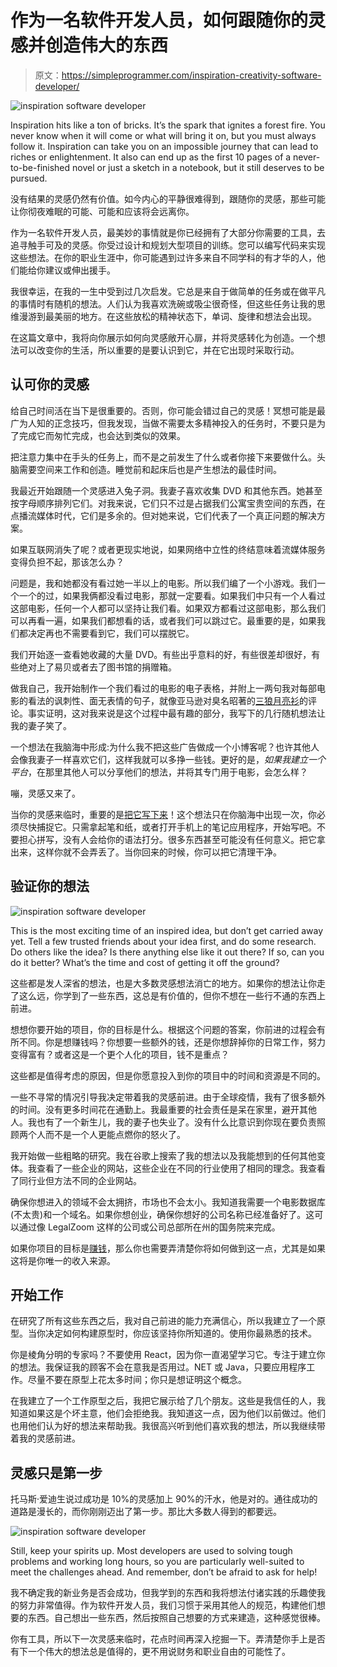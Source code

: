 # 作为一名软件开发人员，如何跟随你的灵感并创造伟大的东西

> 原文：<https://simpleprogrammer.com/inspiration-creativity-software-developer/>

![inspiration software developer](img/cfdac8b2a55d50d929fc6157d06c946d.png)

Inspiration hits like a ton of bricks. It’s the spark that ignites a forest fire. You never know when it will come or what will bring it on, but you must always follow it. Inspiration can take you on an impossible journey that can lead to riches or enlightenment. It also can end up as the first 10 pages of a never-to-be-finished novel or just a sketch in a notebook, but it still deserves to be pursued.

没有结果的灵感仍然有价值。如今内心的平静很难得到，跟随你的灵感，那些可能让你彻夜难眠的可能、可能和应该将会远离你。

作为一名软件开发人员，最美妙的事情就是你已经拥有了大部分你需要的工具，去追寻触手可及的灵感。你受过设计和规划大型项目的训练。您可以编写代码来实现这些想法。在你的职业生涯中，你可能遇到过许多来自不同学科的有才华的人，他们能给你建议或伸出援手。

我很幸运，在我的一生中受到过几次启发。它总是来自于做简单的任务或在做平凡的事情时有随机的想法。人们认为我喜欢洗碗或吸尘很奇怪，但这些任务让我的思维漫游到最美丽的地方。在这些放松的精神状态下，单词、旋律和想法会出现。

在这篇文章中，我将向你展示如何向灵感敞开心扉，并将灵感转化为创造。一个想法可以改变你的生活，所以重要的是要认识到它，并在它出现时采取行动。

## 认可你的灵感

给自己时间活在当下是很重要的。否则，你可能会错过自己的灵感！冥想可能是最广为人知的正念技巧，但我发现，当做不需要太多精神投入的任务时，不要只是为了完成它而匆忙完成，也会达到类似的效果。

把注意力集中在手头的任务上，而不是之前发生了什么或者你接下来要做什么。头脑需要空间来工作和创造。睡觉前和起床后也是产生想法的最佳时间。

我最近开始跟随一个灵感进入兔子洞。我妻子喜欢收集 DVD 和其他东西。她甚至按字母顺序排列它们。对我来说，它们只不过是占据我们公寓宝贵空间的东西，在点播流媒体时代，它们是多余的。但对她来说，它们代表了一个真正问题的解决方案。

如果互联网消失了呢？或者更现实地说，如果网络中立性的终结意味着流媒体服务变得负担不起，那该怎么办？

问题是，我和她都没有看过她一半以上的电影。所以我们编了一个小游戏。我们一个一个的过，如果我俩都没看过电影，那就一定要看。如果我们中只有一个人看过这部电影，任何一个人都可以坚持让我们看。如果双方都看过这部电影，那么我们可以再看一遍，如果我们都想看的话，或者我们可以跳过它。最重要的是，如果我们都决定再也不需要看到它，我们可以摆脱它。

我们开始逐一查看她收藏的大量 DVD。有些出乎意料的好，有些很差却很好，有些绝对上了易贝或者去了图书馆的捐赠箱。

做我自己，我开始制作一个我们看过的电影的电子表格，并附上一两句我对每部电影的看法的讽刺性、面无表情的句子，就像亚马逊对臭名昭著的[三狼月亮衫](https://www.amazon.com/dp/B000NZW3JS/makithecompsi-20)的评论。事实证明，这对我来说是这个过程中最有趣的部分，我写下的几行随机想法让我的妻子笑了。

一个想法在我脑海中形成:为什么我不把这些广告做成一个小博客呢？也许其他人会像我妻子一样喜欢它们，这样我就可以多挣一些钱。更好的是，*如果我建立一个平台*，在那里其他人可以分享他们的想法，并将其专门用于电影，会怎么样？

嘣，灵感又来了。

当你的灵感来临时，重要的是[把它写下来](https://www.amazon.com/dp/8883701143/makithecompsi-20)！这个想法只在你脑海中出现一次，你必须尽快捕捉它。只需拿起笔和纸，或者打开手机上的笔记应用程序，开始写吧。不要担心拼写，没有人会给你的语法打分。很多东西甚至可能没有任何意义。把它拿出来，这样你就不会弄丢了。当你回来的时候，你可以把它清理干净。

## 验证你的想法

![inspiration software developer](img/67cd3bcea0840a4188b52f98d1af74c9.png)

This is the most exciting time of an inspired idea, but don’t get carried away yet. Tell a few trusted friends about your idea first, and do some research. Do others like the idea? Is there anything else like it out there? If so, can you do it better? What’s the time and cost of getting it off the ground?

这些都是发人深省的想法，也是大多数灵感想法消亡的地方。如果你的想法让你走了这么远，你学到了一些东西，这总是有价值的，但你不想在一些行不通的东西上前进。

想想你要开始的项目，你的目标是什么。根据这个问题的答案，你前进的过程会有所不同。你是想赚钱吗？你想要一些额外的钱，还是你想辞掉你的日常工作，努力变得富有？或者这是一个更个人化的项目，钱不是重点？

这些都是值得考虑的原因，但是你愿意投入到你的项目中的时间和资源是不同的。

一些不寻常的情况引导我决定带着我的灵感前进。由于全球疫情，我有了很多额外的时间。没有更多时间花在通勤上。我最重要的社会责任是呆在家里，避开其他人。我也有了一个新生儿，我的妻子也失业了。没有什么比意识到你现在要负责照顾两个人而不是一个人更能点燃你的怒火了。

我开始做一些粗略的研究。我在谷歌上搜索了我的想法以及我能想到的任何其他变体。我查看了一些企业的网站，这些企业在不同的行业使用了相同的理念。我查看了同行业但方法不同的企业网站。

确保你想进入的领域不会太拥挤，市场也不会太小。我知道我需要一个电影数据库(不太贵)和一个域名。如果你想创业，确保你想好的公司名称已经准备好了。这可以通过像 LegalZoom 这样的公司或公司总部所在州的国务院来完成。

如果你项目的目标是[赚钱](https://simpleprogrammer.com/passive-income-as-a-programmer/)，那么你也需要弄清楚你将如何做到这一点，尤其是如果这将是你唯一的收入来源。

## 开始工作

在研究了所有这些东西之后，我对自己前进的能力充满信心，所以我建立了一个原型。当你决定如何构建原型时，你应该坚持你所知道的。使用你最熟悉的技术。

你是棱角分明的专家吗？不要使用 React，因为你一直渴望学习它。专注于建立你的想法。我保证我的顾客不会在意我是否用过。NET 或 Java，只要应用程序工作。尽量不要在原型上花太多时间；你只是想证明这个概念。

在我建立了一个工作原型之后，我把它展示给了几个朋友。这些是我信任的人，我知道如果这是个坏主意，他们会拒绝我。我知道这一点，因为他们以前做过。他们也用他们认为好的想法来帮助我。我很高兴听到他们喜欢我的想法，所以我继续带着我的灵感前进。

## 灵感只是第一步

托马斯·爱迪生说过成功是 10%的灵感加上 90%的汗水，他是对的。通往成功的道路是漫长的，而你刚刚迈出了第一步。那比大多数人得到的都要远。

![inspiration software developer](img/8904bb82bb5f4bb4e9ea5d9315769bbf.png)

Still, keep your spirits up. Most developers are used to solving tough problems and working long hours, so you are particularly well-suited to meet the challenges ahead. And remember, don’t be afraid to ask for help!

我不确定我的新业务是否会成功，但我学到的东西和我将想法付诸实践的乐趣使我的努力非常值得。作为软件开发人员，我们习惯于采用其他人的规范，构建他们想要的东西。自己想出一些东西，然后按照自己想要的方式来建造，这种感觉很棒。

你有工具，所以下一次灵感来临时，花点时间再深入挖掘一下。弄清楚你手上是否有下一个伟大的想法总是值得的，更不用说财务和职业自由的可能性了。
